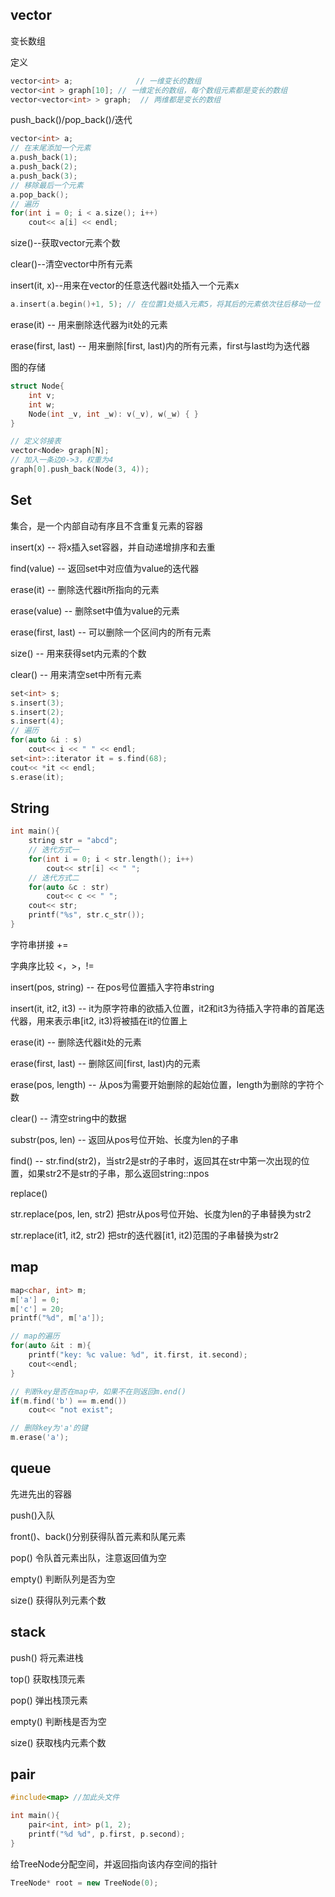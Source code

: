 ## vector

变长数组

定义

```c++
vector<int> a;				// 一维变长的数组
vector<int > graph[10];	// 一维定长的数组，每个数组元素都是变长的数组
vector<vector<int> > graph;  // 两维都是变长的数组
```

push_back()/pop_back()/迭代

```c++
vector<int> a;
// 在末尾添加一个元素
a.push_back(1);
a.push_back(2);
a.push_back(3);
// 移除最后一个元素
a.pop_back();
// 遍历
for(int i = 0; i < a.size(); i++)
    cout<< a[i] << endl;
```

size()--获取vector元素个数

clear()--清空vector中所有元素

insert(it, x)--用来在vector的任意迭代器it处插入一个元素x

```c++
a.insert(a.begin()+1, 5); // 在位置1处插入元素5，将其后的元素依次往后移动一位
```

erase(it) -- 用来删除迭代器为it处的元素

erase(first, last) -- 用来删除[first, last)内的所有元素，first与last均为迭代器

图的存储

```c++
struct Node{
    int v;
    int w;
    Node(int _v, int _w): v(_v), w(_w) { }
}

// 定义邻接表
vector<Node> graph[N];
// 加入一条边0->3，权重为4
graph[0].push_back(Node(3, 4));
```

## Set

集合，是一个内部自动有序且不含重复元素的容器

insert(x) -- 将x插入set容器，并自动递增排序和去重

find(value) -- 返回set中对应值为value的迭代器

erase(it) -- 删除迭代器it所指向的元素

erase(value) -- 删除set中值为value的元素

erase(first, last) -- 可以删除一个区间内的所有元素

size() -- 用来获得set内元素的个数

clear() -- 用来清空set中所有元素

```c++
set<int> s;
s.insert(3);
s.insert(2);
s.insert(4);
// 遍历
for(auto &i : s)
    cout<< i << " " << endl;
set<int>::iterator it = s.find(68);
cout<< *it << endl;
s.erase(it);
```

## String

```c++
int main(){
    string str = "abcd";
    // 迭代方式一
    for(int i = 0; i < str.length(); i++)
        cout<< str[i] << " ";
    // 迭代方式二
    for(auto &c : str)
        cout<< c << " ";
    cout<< str;
    printf("%s", str.c_str());
}
```

字符串拼接 +=

字典序比较 <，>，!=

insert(pos, string) -- 在pos号位置插入字符串string

insert(it, it2, it3) -- it为原字符串的欲插入位置，it2和it3为待插入字符串的首尾迭代器，用来表示串[it2, it3)将被插在it的位置上

erase(it) -- 删除迭代器it处的元素

erase(first, last) -- 删除区间[first, last)内的元素

erase(pos, length) -- 从pos为需要开始删除的起始位置，length为删除的字符个数

clear() -- 清空string中的数据

substr(pos, len) -- 返回从pos号位开始、长度为len的子串

find() -- str.find(str2)，当str2是str的子串时，返回其在str中第一次出现的位置，如果str2不是str的子串，那么返回string::npos

replace()

str.replace(pos, len, str2) 把str从pos号位开始、长度为len的子串替换为str2

str.replace(it1, it2, str2) 把str的迭代器[it1, it2)范围的子串替换为str2

## map

```c++
map<char, int> m;
m['a'] = 0;
m['c'] = 20;
printf("%d", m['a']);

// map的遍历
for(auto &it : m){
    printf("key: %c value: %d", it.first, it.second);
    cout<<endl;
}

// 判断key是否在map中，如果不在则返回m.end()
if(m.find('b') == m.end())
    cout<< "not exist";

// 删除key为'a'的键
m.erase('a');
```

## queue

先进先出的容器

push()入队

front()、back()分别获得队首元素和队尾元素

pop() 令队首元素出队，注意返回值为空

empty() 判断队列是否为空

size() 获得队列元素个数

## stack

push() 将元素进栈

top() 获取栈顶元素

pop() 弹出栈顶元素

empty() 判断栈是否为空

size() 获取栈内元素个数

## pair

```c++
#include<map> //加此头文件

int main(){
    pair<int, int> p(1, 2);
    printf("%d %d", p.first, p.second);
}
```

给TreeNode分配空间，并返回指向该内存空间的指针

```c++
TreeNode* root = new TreeNode(0);
```
